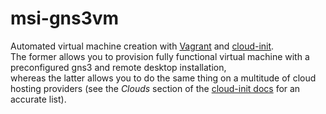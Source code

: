 # msi-gns3vm
Automated virtual machine creation with
<a href="https://github.com/hashicorp/vagrant">Vagrant</a> and
<a href="https://github.com/canonical/cloud-init">cloud-init</a>.<br>
The former allows you to provision fully functional virtual machine
with a preconfigured gns3 and remote desktop installation,<br>
whereas the latter allows you to do the same thing on a multitude of
cloud hosting providers 
(see the *Clouds* section of the 
<a href="https://cloudinit.readthedocs.io/en/latest/topics/availability.html">cloud-init docs</a> 
for an accurate list).
